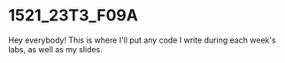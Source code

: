 # 1521_23T3_F09A
Hey everybody! This is where I'll put any code I write during each week's labs, as well as my slides.
